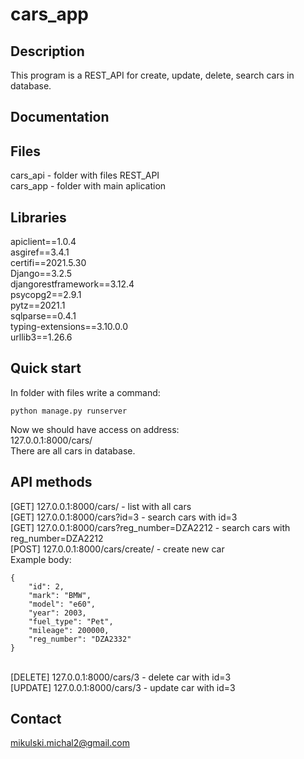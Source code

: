 # cars_app
## Description

This program is a REST_API for create, update, delete, search cars in database.<br />

## Documentation

## Files

cars_api - folder with files REST_API<br />
cars_app - folder with main aplication<br />

## Libraries

apiclient==1.0.4<br />
asgiref==3.4.1<br />
certifi==2021.5.30<br />
Django==3.2.5<br />
djangorestframework==3.12.4<br />
psycopg2==2.9.1<br />
pytz==2021.1<br />
sqlparse==0.4.1<br />
typing-extensions==3.10.0.0<br />
urllib3==1.26.6<br />

## Quick start

In folder with files write a command:<br />
```
python manage.py runserver
```
Now we should have access on address:<br />
127.0.0.1:8000/cars/<br />
There are all cars in database.<br />


## API methods
[GET] 127.0.0.1:8000/cars/ - list with all cars<br />
[GET] 127.0.0.1:8000/cars?id=3 - search cars with id=3<br />
[GET] 127.0.0.1:8000/cars?reg_number=DZA2212 - search cars with reg_number=DZA2212<br />
[POST] 127.0.0.1:8000/cars/create/ - create new car<br />
Example body:<br />
```
{
    "id": 2,
    "mark": "BMW",
    "model": "e60",
    "year": 2003,
    "fuel_type": "Pet",
    "mileage": 200000,
    "reg_number": "DZA2332"
}
```
<br />
[DELETE] 127.0.0.1:8000/cars/3 - delete car with id=3<br />
[UPDATE] 127.0.0.1:8000/cars/3 - update car with id=3<br />

## Contact

mikulski.michal2@gmail.com
